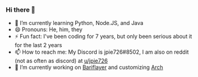 ### Hi there 👋

- 🌱 I’m currently learning Python, Node.JS, and Java
- 😄 Pronouns: He, him, they
- ⚡ Fun fact: I've been coding for 7 years, but only been serious about it for the last 2 years
- 📫 How to reach me: My Discord is jpie726#8502, I am also on reddit (not as often as discord) at [u/jpie726](https://www.reddit.com/u/jpie726 "My Reddit Page")
- 🔭 I’m currently working on [Bariflayer](https://github.com/jpie726/BariFlayer "BariFlayer Github Repo") and customizing [Arch](https://archlinux.org "Arch Linux website")

<!--
**jpie726/jpie726** is a ✨ _special_ ✨ repository because its `README.md` (this file) appears on your GitHub profile.

Here are some ideas to get you started:

- 🔭 I’m currently working on ...
- 🌱 I’m currently learning ...
- 💬 Ask me about ...
-->
